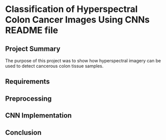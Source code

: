 # Classification of Hyperspectral Colon Cancer Images Using CNNs README file

## Project Summary
The purpose of this project was to show how hyperspectral imagery can be used to detect cancerous colon tissue samples.

## Requirements

## Preprocessing

## CNN Implementation

## Conclusion
